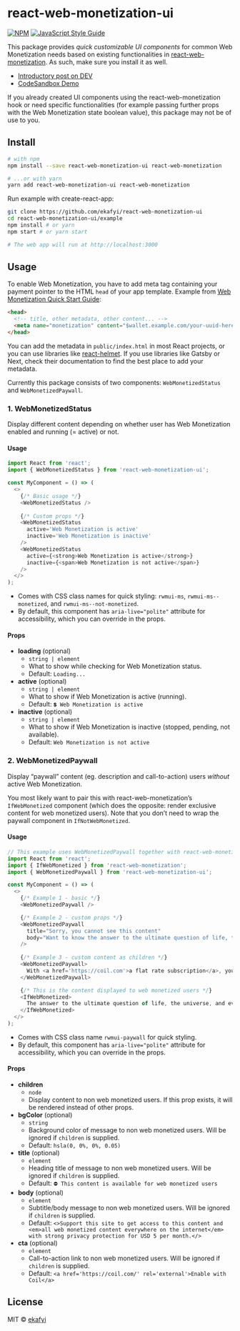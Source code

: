 # react-web-monetization-ui

[![NPM](https://img.shields.io/npm/v/react-web-monetization-ui.svg)](https://www.npmjs.com/package/react-web-monetization-ui) [![JavaScript Style Guide](https://img.shields.io/badge/code_style-standard-brightgreen.svg)](https://standardjs.com)

This package provides _quick customizable UI components_ for common Web Monetization needs based on existing functionalities in [react-web-monetization](https://github.com/sharafian/react-web-monetization). As such, make sure you install it as well.

- [Introductory post on DEV](https://dev.to/ekafyi/published-my-first-react-component-library-react-web-monetization-ui-55ba)
- [CodeSandbox Demo](https://codesandbox.io/s/react-web-monetization-ui-examples-5r1ck)

If you already created UI components using the react-web-monetization hook or need specific functionalities (for example passing further props with the Web Monetization state boolean value), this package may not be of use to you.

## Install

```bash
# with npm
npm install --save react-web-monetization-ui react-web-monetization

# ...or with yarn
yarn add react-web-monetization-ui react-web-monetization
```

Run example with create-react-app:

```bash
git clone https://github.com/ekafyi/react-web-monetization-ui
cd react-web-monetization-ui/example
npm install # or yarn
npm start # or yarn start

# The web app will run at http://localhost:3000
```

## Usage

To enable Web Monetization, you have to add meta tag containing your payment pointer to the HTML `head` of your app template. Example from [Web Monetization Quick Start Guide](https://webmonetization.org/docs/getting-started):

```html
<head>
  <!-- title, other metadata, other content... -->
  <meta name="monetization" content="$wallet.example.com/your-uuid-here">
</head>
```

You can add the metadata in `public/index.html` in most React projects, or you can use libraries like [react-helmet](https://github.com/nfl/react-helmet). If you use libraries like Gatsby or Next, check their documentation to find the best place to add your metadata.

Currently this package consists of two components: `WebMonetizedStatus` and `WebMonetizedPaywall`.

### 1. WebMonetizedStatus

Display different content depending on whether user has Web Monetization enabled and running (= active) or not.

#### Usage

```js
import React from 'react';
import { WebMonetizedStatus } from 'react-web-monetization-ui';

const MyComponent = () => (
  <>    
    {/* Basic usage */}
    <WebMonetizedStatus />
    
    {/* Custom props */}
    <WebMonetizedStatus
      active='Web Monetization is active'
      inactive='Web Monetization is inactive'
    />
    <WebMonetizedStatus
      active={<strong>Web Monetization is active</strong>}
      inactive={<span>Web Monetization is not active</span>}
    />
  </>
);
```

- Comes with CSS class names for quick styling: `rwmui-ms`, `rwmui-ms--monetized`, and `rwmui-ms--not-monetized`.
- By default, this component has `aria-live="polite"` attribute for accessibility, which you can override in the props.

#### Props

- **loading** (optional)
  - `string | element`
  - What to show while checking for Web Monetization status.
  - Default: `Loading...`
- **active** (optional)
  - `string | element`
  - What to show if Web Monetization is active (running).
  - Default: `💲 Web Monetization is active`
- **inactive** (optional)
  - `string | element`
  - What to show if Web Monetization is inactive (stopped, pending, not available).
  - Default: `Web Monetization is not active`

### 2. WebMonetizedPaywall

Display “paywall” content (eg. description and call-to-action)  users _without_ active Web Monetization. 

You most likely want to pair this with react-web-monetization’s `IfWebMonetized` component (which does the opposite: render exclusive content for web monetized users). Note that you don’t need to wrap the paywall component in `IfNotWebMonetized`.

#### Usage

```js
// This example uses WebMonetizedPaywall together with react-web-monetization's `IfWebMonetized` component
import React from 'react';
import { IfWebMonetized } from 'react-web-monetization';
import { WebMonetizedPaywall } from 'react-web-monetization-ui';

const MyComponent = () => (
  <>
    {/* Example 1 - basic */}
    <WebMonetizedPaywall />

    {/* Example 2 - custom props */}
    <WebMonetizedPaywall 
      title="Sorry, you cannot see this content"
      body="Want to know the answer to the ultimate question of life, the universe, and everything? Enable Web Monetization now."
    />
    
    {/* Example 3 - custom content as children */}
    <WebMonetizedPaywall>
      With <a href='https://coil.com'>a flat rate subscription</a>, you can support this site, get exclusive content, and explore lots of other interesting Web Monetized content.
    </WebMonetizedPaywall>

    {/* This is the content displayed to web monetized users */}
    <IfWebMonetized>
      The answer to the ultimate question of life, the universe, and everything is <strong>42</strong>.
    </IfWebMonetized>
  </>
);
```

- Comes with CSS class name `rwmui-paywall` for quick styling.
- By default, this component has `aria-live="polite"` attribute for accessibility, which you can override in the props.

#### Props

- **children**
  - `node`
  - Display content to non web monetized users. If this prop exists, it will be rendered instead of other props.
- **bgColor** (optional)
  - `string`
  - Background color of message to non web monetized users. Will be ignored if `children` is supplied.
  - Default: `hsla(0, 0%, 0%, 0.05)`
- **title** (optional)
  - `element`
  - Heading title of message to non web monetized users. Will be ignored if `children` is supplied.
  - Default: `⛔️ This content is available for web monetized users`
- **body** (optional)
  - `element`
  - Subtitle/body message to non web monetized users. Will be ignored if `children` is supplied.
  - Default: `<>Support this site to get access to this content and <em>all web monetized content everywhere on the internet</em> with strong privacy protection for USD 5 per month.</>`
- **cta** (optional)
  - `element`
  - Call-to-action link to non web monetized users. Will be ignored if `children` is supplied.
  - Default: `<a href='https://coil.com/' rel='external'>Enable with Coil</a>`

## License

MIT © [ekafyi](https://github.com/ekafyi)
